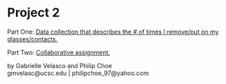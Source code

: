 # Project 2
<div class="d3"></div>

<p>Part One: <a href="https://observablehq.com/d/b1017c81b8425c54">Data collection that describes the # of times I remove/put on my glasses/contacts. </a></p> 
<p>Part Two: <a href="https://observablehq.com/@gmvelasc/tabs-opened-closed.">Collaborative assignment. </a></p> 
by Gabrielle Velasco and Philip Choe <br>
gmvelasc@ucsc.edu | philipchoe_97@yahoo.com
